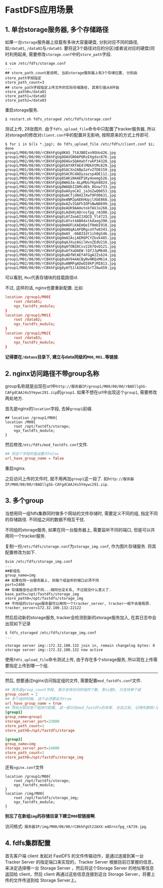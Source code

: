 # FastDFS应用场景

## 1. 单台storage服务器, 多个存储路径

如果一台`storage`服务器上挂载有多块大容量硬盘, 分别对应不同的路径, 如`/data01`, `/data02`与`/data03`. 要将这3个路径对应的分区(或者说对应的硬盘)同时利用起来, 需要修改`storage.conf`中的`store_path`字段.

```
$ vim /etc/fdfs/storage.conf
...
## store_path_count是说明, 当前storage服务器上有3个存储位置, 分别由store_path字段指定
store_path_count=3
## store_path字段指定上传文件的实际存储路径, 其索引值从0开始
store_path0=/data01
store_path1=/data02
store_path2=/data03
```

重启storage服务.

```
$ restart.sh fdfs_storaged /etc/fdfs/storage.conf
```

测试上传, 28张图片. 由于`fdfs_upload_file`命令中只配置了tracker服务器, 所以对storage的修改对`client.conf`中的配置并无影响, 按照原来的方式上传即可.

```
$ for i in $(ls *.jpg); do fdfs_upload_file /etc/fdfs/client.conf $i; done
group1/M00/00/00/rCBkhFgUg8KAS_7tAJBBIxn9OUo426.jpg
group1/M01/00/00/rCBkhFgUg8OAVGN9APQRzEXgdxc876.jpg
group1/M02/00/00/rCBkhFgUg8OAGxSQAHahfrwkP34328.jpg
group1/M00/00/00/rCBkhFgUg8SAYXRfAE4lMQkXtMc829.jpg
group1/M01/00/00/rCBkhFgUg8SACXn2ABpIaYvZfD8159.jpg
group1/M02/00/00/rCBkhFgUg8SACRCdADyzazsp4DE112.jpg
group1/M00/00/00/rCBkhFgUg8SAKiN4AEP1Ky4oemg526.jpg
group1/M01/00/00/rCBkhFgUg8WAG3a-ALpMUo7Kpk8024.jpg
group1/M02/00/00/rCBkhFgUg8WAQbIZAMcdEb_0Gnw733.jpg
group1/M00/00/00/rCBkhFgUg8aAXyoCAI_ja3oZwQ8653.jpg
group1/M01/00/00/rCBkhFgUg8aACfjdAH2JXwf9FO0631.jpg
group1/M02/00/00/rCBkhFgUg8eANMJpAEKHUpjlXbE868.jpg
group1/M00/00/00/rCBkhFgUg8eAZvIGAFhIOPsNwN8699.jpg
group1/M01/00/00/rCBkhFgUg8eAUK9AAHutokfAVJo268.jpg
group1/M02/00/00/rCBkhFgUg8iAdkHjADrnsfpg_rA308.jpg
group1/M00/00/00/rCBkhFgUg8iAfZoaAI1XQCD_Yl4723.jpg
group1/M01/00/00/rCBkhFgUg8iAYxt4AB04xtkdaeg390.jpg
group1/M02/00/00/rCBkhFgUg8mAOFLKAEmQeIf0mbI918.jpg
group1/M00/00/00/rCBkhFgUg8mAQqAiAFQRgcoVfw8343.jpg
group1/M01/00/00/rCBkhFgUg8mAV_-0AB3Idt1ih0g546.jpg
group1/M02/00/00/rCBkhFgUg8mAIAsjAER6PCYZUxk485.jpg
group1/M00/00/00/rCBkhFgUg8qAJXuzAGilHvnZEdU216.jpg
group1/M01/00/00/rCBkhFgUg8qAfOBZACsv22b7QvQ121.jpg
group1/M02/00/00/rCBkhFgUg8uAfXuDAEW-lQfJJpM648.jpg
group1/M00/00/00/rCBkhFgUg8uADfWtAEf4FGgA2Zs624.jpg
group1/M01/00/00/rCBkhFgUg8uAV944ACByNvHRQxM614.jpg
group1/M02/00/00/rCBkhFgUg8uANMFqADwOI0kPjMI813.jpg
group1/M00/00/00/rCBkhFgUg8yAf51lAI662SrTJ6w459.jpg
```

可以看到, `Mxx`代表存储块的挂载路径id.

不过, 这样的话, nginx也要重新配置. 比如

```conf
location /group1/M00{
    root /data01;
    ngx_fastdfs_module;
}
location /group1/M01{
    root /data02;
    ngx_fastdfs_module;
}
location /group1/M02{
    root /data03;
    ngx_fastdfs_module;
}
```

**记得要在`/dataxx`目录下, 建立与data同级的`M00`, `M01`..等链接**.

## 2. nginx访问路径不带group名称

group名称就是出现在url中`http://服务器IP/group1/M00/00/00/rBADllgSG-CAFgdCAAJ4s5Ymywc291.zip`的`group1`. 如果不想在url中出现这个`group1`, 需要修改两处地方.

首先是nginx的`location`字段, 去掉`group1`前缀.

```
## location /group1/M00{
location /M00{
    root /opt/fastdfs/storage;
    ngx_fastdfs_module;
}
```

然后修改`/etc/fdfs/mod_fastdfs.conf`文件.

```conf
## 将这个字段的值设置为false
url_have_group_name = false
```

重启nginx.

之后访问上传的文件时, 就不用再加`group1`这一段了. 如`http://服务器IP/M00/00/00/rBADllgSG-CAFgdCAAJ4s5Ymywc291.zip`.

## 3. 多个group

当想用同一组fdfs集群同时做多个网站的文件存储时, 需要定义不同的组, 指定不同的存储路径. 不同组之间的数据不相互干扰. 

不同组的storage服务, 如果在同一台服务器上, 需要监听不同的端口, 但是可以共用同一个tracker服务.

复制一份`/etc/fdfs/storage.conf`为`storage_img.conf`, 作为图片存储服务. 将其配置修改为如下.

```
$vim /etc/fdfs/storage_img.conf
...
##新组名
group_name=img
## 如果在同一台服务器上, 则每个组监听的端口必须不同
port=2400
## 存储路径也必须不同...相同也没关系, 不过就没什么意义了.
base_path=/opt/fastdfs/storage_img
store_path0=/opt/fastdfs/storage_img
## 不同组的storage服务器可以用同一个tracker_server, tracker一般不会是瓶颈.
tracker_server=172.32.100.132:22122
```

然后启动新的storage服务, tracker会检测到新的storage服务加入, 在其日志中会出现如下记录

```
$ fdfs_storaged /etc/fdfs/storage_img.conf
...

storage server img::172.32.100.132 join in, remain changelog bytes: 0
storage server img::172.32.100.132 now active
```

使用`fdfs_upload_file`命令测试上传, 由于存在多个storage服务, 所以现在上传需要指定上传到哪一个组.

------

然后, 想要通过nginx访问指定组的文件, 需要配置`mod_fastdfs.conf`文件.

```conf
## 首先是group_count字段, 表示支持访问的组的个数. 默认是0, 只支持单个组
group_count = 2
## 多个组的时候, 这个必须要设为true
url_have_group_name = true
## 然后分别对各个组进行配置, 这一部分在mod_fastdfs的末尾. 在这之前, 记得先删除/注释原来的group_name, storage_server_port等字段的定义, 否则会重复
[group1]
group_name=group1
storage_server_port=23000
store_path_count=1
store_path0=/opt/fastdfs/storage

[group2]
group_name=img
storage_server_port=24000
store_path_count=1
store_path0=/opt/fastdfs/storage_img
```

还有`nginx.conf`文件

```
location /group1/M00{
    root /opt/fastdfs/storage;
    ngx_fastdfs_module;
}
location /img/M00{
    root /opt/fastdfs/storage_img;
    ngx_fastdfs_module;
}
```

**别忘了在新组`img`的存储目录下建立`M00`软链接啊**.

访问格式: `服务器IP/img/M00/00/00/rCBkhFgUt22AXX-eADrnsfpg_rA739.jpg`.

## 4. fdfs集群配置

首先客户端 client 发起对 FastDFS 的文件传输动作，是通过连接到某一台 Tracker Server 的指定端口来实现的，Tracker Server 根据目前已掌握的信息，来决定选择哪一台 Storage Server ，然后将这个Storage Server 的地址等信息返回给 client，然后 client 再通过这些信息连接到这台 Storage Server，将要上传的文件传送到给 Storage Server上。
